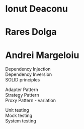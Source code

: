 # Ionut Deaconu
# Rares Dolga
# Andrei Margeloiu

Dependency Injection  
Dependency Inversion  
SOLID principles

Adapter Pattern  
Strategy Pattern  
Proxy Pattern - variation  

Unit testing  
Mock testing  
System testing  
